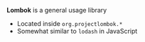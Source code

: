 **Lombok** is a general usage library

- Located inside `org.projectlombok.*`
- Somewhat similar to `lodash` in JavaScript